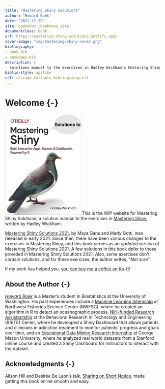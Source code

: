 ```yaml
--- 
title: "Mastering Shiny Solutions"
author: "Howard Baek"
date: "2021-12-29"
site: bookdown::bookdown_site
documentclass: book
url: https://mastering-shiny-solutions.netlify.app/
cover-image: "img/mastering-shiny-cover.png"
bibliography:
- book.bib
- packages.bib
description: |
  Solutions manual to the exercises in Hadley Wickham's Mastering Shiny.
biblio-style: apalike
csl: chicago-fullnote-bibliography.csl
---
```


# Welcome {-}

<img src="img/mastering-shiny-cover.png" class="cover" width="250" height="328"/>This is the WIP website for Mastering Shiny Solutions, a solution manual to the exercises in [Mastering Shiny](https://mastering-shiny.org/), written by Hadley Wickham. 

[Mastering Shiny Solutions 2021](https://mastering-shiny-solutions.org/), by Maya Gans and Marly Gotti, was released in early 2021. Since then, there have been various changes to the exercises in Mastering Shiny, and this book serves as an _updated version_ of Mastering Shiny Solutions 2021. A few solutions in this book defer to those provided in Mastering Shiny Solutions 2021. Also, some exercises don't contain solutions, and for these exercises, the author writes, "Not sure".

If my work has helped you, [you can buy me a coffee on Ko-fi!](https://ko-fi.com/howardbaek)


## About the Author {-}

[_Howard Baek_](http://insidethetv.rbind.io/) is a Master’s student in Biostatistics at the University of Washington. His past experiences include a [Machine Learning Internship](https://github.com/orgs/UW-Upwelling-Project/teams/seattle) at Northwest Fisheries Science Center (NWFSC), where he created an algorithm in R to detect an oceanographic process, [NIH-funded Research Assistantship](https://github.com/howardbaek/addiction-dashboard-simple) at the Behavioral Research In Technology and Engineering (BRiTE) Center, where he developed a Shiny Dashboard that allows patients and clinicians in addiction treatment to monitor patients’ progress and goals over time, and an [Educational Data Mining Research Internship](https://github.com/howardbaek/mooc-project-github) at George Mason University, where he analyzed real world datasets from a Stanford online course and created a Shiny Dashboard for instructors to interact with the dataset.


## Acknowledgments {-}

Alison Hill and Desirée De Leon’s talk, [Sharing on Short Notice](https://youtu.be/QcE4RBH2auQ?t=1881), made getting this book online smooth and easy.
